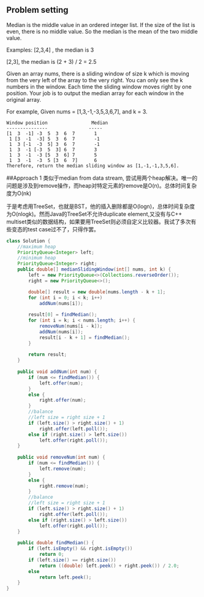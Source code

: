 ## Problem setting
Median is the middle value in an ordered integer list. If the size of the list is even, there is no middle value. So the median is the mean of the two middle value.

Examples: 
[2,3,4] , the median is 3

[2,3], the median is (2 + 3) / 2 = 2.5

Given an array nums, there is a sliding window of size k which is moving from the very left of the array to the very right. You can only see the k numbers in the window. Each time the sliding window moves right by one position. Your job is to output the median array for each window in the original array.

For example,
Given nums = [1,3,-1,-3,5,3,6,7], and k = 3.

```
Window position                Median
---------------               -----
[1  3  -1] -3  5  3  6  7       1
 1 [3  -1  -3] 5  3  6  7       -1
 1  3 [-1  -3  5] 3  6  7       -1
 1  3  -1 [-3  5  3] 6  7       3
 1  3  -1  -3 [5  3  6] 7       5
 1  3  -1  -3  5 [3  6  7]      6
Therefore, return the median sliding window as [1,-1,-1,3,5,6].
```

##Approach 1
类似于median from data stream, 尝试用两个heap解决。唯一的问题是涉及到remove操作，而heap对特定元素的remove是O(n)。总体时间复杂度为O(nk)

于是考虑用TreeSet，也就是BST，他的插入删除都是O(logn)，总体时间复杂度为O(nlogk)。然而Java的TreeSet不允许duplicate element,又没有与C++ multiset类似的数据结构，如果要用TreeSet则必须自定义比较器。我试了多次有些变态的test case过不了，只得作罢。

```java
class Solution {
    //maximum heap
    PriorityQueue<Integer> left;
    //minimum heap
    PriorityQueue<Integer> right;
    public double[] medianSlidingWindow(int[] nums, int k) {
        left = new PriorityQueue<>(Collections.reverseOrder());
        right = new PriorityQueue<>();

        double[] result = new double[nums.length - k + 1];
        for (int i = 0; i < k; i++) 
            addNum(nums[i]);
        
        result[0] = findMedian();
        for (int i = k; i < nums.length; i++) {
            removeNum(nums[i - k]);
            addNum(nums[i]);
            result[i - k + 1] = findMedian();
        }
        
        return result;
    }
    
    public void addNum(int num) {
        if (num <= findMedian()) {
            left.offer(num);
        }
        else {
            right.offer(num);
        }
        //balance
        //left size = right size + 1
        if (left.size() > right.size() + 1)
            right.offer(left.poll());
        else if (right.size() > left.size())
            left.offer(right.poll());
    }
    
    public void removeNum(int num) {
        if (num <= findMedian()) {
            left.remove(num);
        }
        else {
            right.remove(num);
        }
        //balance
        //left size = right size + 1
        if (left.size() > right.size() + 1)
            right.offer(left.poll());
        else if (right.size() > left.size())
            left.offer(right.poll());
    }
    
    public double findMedian() {
        if (left.isEmpty() && right.isEmpty())
            return 0;
        if (left.size() == right.size())
            return ((double) left.peek() + right.peek()) / 2.0;
        else
            return left.peek();
    }
}
```
